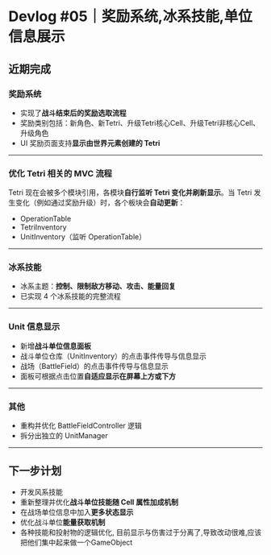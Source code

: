 # Devlog #05｜奖励系统,冰系技能,单位信息展示
## 近期完成

### 奖励系统
- 实现了**战斗结束后的奖励选取流程**
- 奖励类别包括：新角色、新Tetri、升级Tetri核心Cell、升级Tetri非核心Cell、升级角色
- UI 奖励页面支持**显示由世界元素创建的 Tetri**

---

### 优化 Tetri 相关的 MVC 流程
Tetri 现在会被多个模块引用，各模块**自行监听 Tetri 变化并刷新显示**。当 Tetri 发生变化（例如通过奖励升级）时，各个板块会**自动更新**：
- OperationTable
- TetriInventory
- UnitInventory（监听 OperationTable）

---

### 冰系技能
- 冰系主题：**控制、限制敌方移动、攻击、能量回复**
- 已实现 4 个冰系技能的完整流程

---

### Unit 信息显示
- 新增**战斗单位信息面板**
- 战斗单位仓库（UnitInventory）的点击事件传导与信息显示
- 战场（BattleField）的点击事件传导与信息显示
- 面板可根据点击位置**自适应显示在屏幕上方或下方**

---

### 其他
- 重构并优化 BattleFieldController 逻辑
- 拆分出独立的 UnitManager

---

## 下一步计划
- 开发风系技能
- 重新整理并优化**战斗单位技能随 Cell 属性加成机制**
- 在战场单位信息中加入**更多状态显示**
- 优化战斗单位**能量获取机制**
- 各种技能和投射物的逻辑优化, 目前显示与伤害过于分离了,导致改动很难,应该把他们集中起来做一个GameObject
